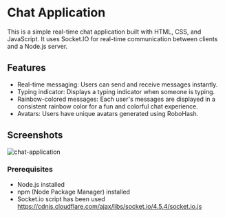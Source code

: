# Chat Application

This is a simple real-time chat application built with HTML, CSS, and JavaScript. It uses Socket.IO for real-time communication between clients and a Node.js server.

## Features

- Real-time messaging: Users can send and receive messages instantly.
- Typing indicator: Displays a typing indicator when someone is typing.
- Rainbow-colored messages: Each user's messages are displayed in a consistent rainbow color for a fun and colorful chat experience.
- Avatars: Users have unique avatars generated using RoboHash.

## Screenshots
![chat-application](https://github.com/erennmutlu1/chat-application/assets/71450016/20601297-11ba-480e-b21f-bcb97486d0d1)

### Prerequisites

- Node.js installed
- npm (Node Package Manager) installed
- Socket.io script has been used https://cdnjs.cloudflare.com/ajax/libs/socket.io/4.5.4/socket.io.js
